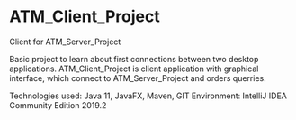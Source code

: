 # ATM_Client_Project
Client for ATM_Server_Project

Basic project to learn about first connections between two desktop applications.
ATM_Client_Project is client application with graphical interface, which connect to ATM_Server_Project and orders querries.

Technologies used: Java 11, JavaFX, Maven, GIT
Environment: IntelliJ IDEA Community Edition 2019.2
